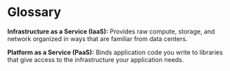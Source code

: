 # Glossary



**Infrastructure as a Service (IaaS):** Provides raw compute, storage, and network organized in ways that are familiar from data centers.

**Platform as a Service (PaaS):** Binds application code you write to libraries that give access to the infrastructure your application needs.

